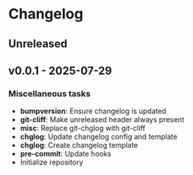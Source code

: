 # Changelog

## Unreleased

## v0.0.1 - 2025-07-29

### Miscellaneous tasks

- **bumpversion**: Ensure changelog is updated
- **git-cliff**: Make unreleased header always present
- **misc**: Replace git-chglog with git-cliff
- **chglog**: Update changelog config and template
- **chglog**: Create changelog template
- **pre-commit**: Update hooks
- Initialize repository
